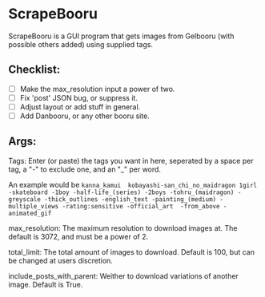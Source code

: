 # ScrapeBooru

ScrapeBooru is a GUI program that gets images from Gelbooru (with possible others added) using supplied tags.

## Checklist:
- [ ] Make the max_resolution input a power of two.
- [ ] Fix 'post' JSON bug, or suppress it.
- [ ] Adjust layout or add stuff in general.
- [ ] Add Danbooru, or any other booru site.

## Args:

Tags: Enter (or paste) the tags you want in here, seperated by a space per tag, a "-" to exclude one, and an "_" per word.

An example would be `kanna_kamui  kobayashi-san_chi_no_maidragon 1girl -skateboard -1boy -half-life_(series) -2boys -tohru_(maidragon) -greyscale -thick_outlines -english_text -painting_(medium) -multiple_views -rating:sensitive -official_art  -from_above -animated_gif `

max_resolution: The maximum resolution to download images at. The default is 3072, and must be a power of 2.

total_limit: The total amount of images to download. Default is 100, but can be changed at users discretion.

include_posts_with_parent: Weither to download variations of another image. Default is True.
